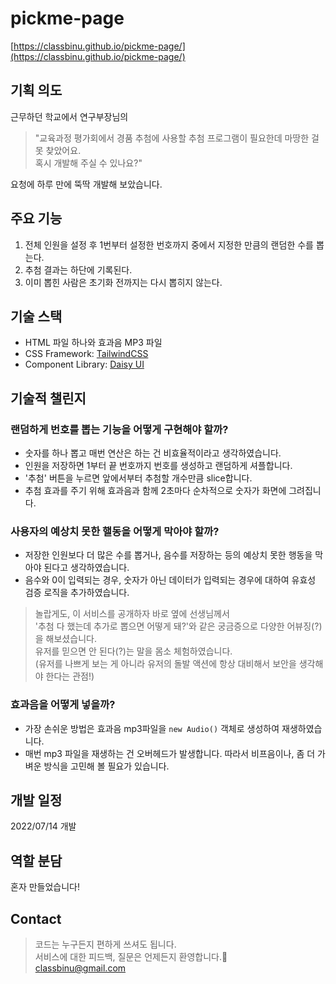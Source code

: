 # pickme-page

[https://classbinu.github.io/pickme-page/](https://classbinu.github.io/pickme-page/)

## 기획 의도
근무하던 학교에서 연구부장님의
> "교육과정 평가회에서 경품 추첨에 사용할 추첨 프로그램이 필요한데 마땅한 걸 못 찾았어요.  
> 혹시 개발해 주실 수 있나요?"

요청에 하루 만에 뚝딱 개발해 보았습니다.

## 주요 기능
1. 전체 인원을 설정 후 1번부터 설정한 번호까지 중에서 지정한 만큼의 랜덤한 수를 뽑는다.
2. 추첨 결과는 하단에 기록된다.
3. 이미 뽑힌 사람은 초기화 전까지는 다시 뽑히지 않는다.

## 기술 스택
- HTML 파일 하나와 효과음 MP3 파일
- CSS Framework: [TailwindCSS](https://tailwindcss.com/)
- Component Library: [Daisy UI](https://daisyui.com/)

## 기술적 챌린지
### 랜덤하게 번호를 뽑는 기능을 어떻게 구현해야 할까?
- 숫자를 하나 뽑고 매번 연산은 하는 건 비효율적이라고 생각하였습니다.
- 인원을 저장하면 1부터 끝 번호까지 번호를 생성하고 랜덤하게 셔플합니다.
- '추첨' 버튼을 누르면 앞에서부터 추첨할 개수만큼 slice합니다.
- 추첨 효과를 주기 위해 효과음과 함께 2초마다 순차적으로 숫자가 화면에 그려집니다.

### 사용자의 예상치 못한 핼동을 어떻게 막아야 할까?
- 저장한 인원보다 더 많은 수를 뽑거나, 음수를 저장하는 등의 예상치 못한 행동을 막아야 된다고 생각하였습니다.
- 음수와 0이 입력되는 경우, 숫자가 아닌 데이터가 입력되는 경우에 대하여 유효성 검증 로직을 추가하였습니다.

> 놀랍게도, 이 서비스를 공개하자 바로 옆에 선생님께서  
'추첨 다 했는데 추가로 뽑으면 어떻게 돼?'와 같은 궁금증으로 다양한 어뷰징(?)을 해보셨습니다.  
유저를 믿으면 안 된다(?)는 말을 몸소 체험하였습니다.  
> (유저를 나쁘게 보는 게 아니라 유저의 돌발 액션에 항상 대비해서 보안을 생각해야 한다는 관점!)

### 효과음을 어떻게 넣을까?
- 가장 손쉬운 방법은 효과음 mp3파일을 `new Audio()` 객체로 생성하여 재생하였습니다.
- 매번 mp3 파일을 재생하는 건 오버헤드가 발생합니다. 따라서 비프음이나, 좀 더 가벼운 방식을 고민해 볼 필요가 있습니다.

## 개발 일정
2022/07/14 개발

## 역할 분담
혼자 만들었습니다!

## Contact
> 코드는 누구든지 편하게 쓰셔도 됩니다.  
> 서비스에 대한 피드백, 질문은 언제든지 환영합니다.🥳  
classbinu@gmail.com
